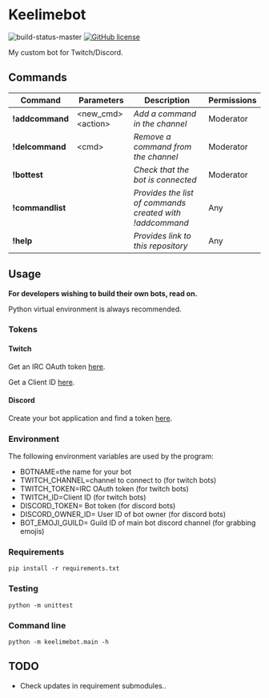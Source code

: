 # Keelimebot
![build-status-master](https://github.com/keelimeguy/keelimebot/actions/workflows/python-app.yml/badge.svg?branch=master)
[![GitHub license](https://img.shields.io/github/license/keelimeguy/keelimebot)](https://github.com/keelimeguy/keelimebot/blob/master/LICENSE)

My custom bot for Twitch/Discord.

## Commands
|Command|Parameters|Description|Permissions
|----------|-----------|-----------|-----------|
|**!addcommand**|\<new_cmd> \<action>|*Add a command in the channel*|Moderator|
|**!delcommand**|\<cmd>|*Remove a command from the channel*|Moderator|
|**!bottest**||*Check that the bot is connected*|Moderator|
|**!commandlist**||*Provides the list of commands created with !addcommand*|Any|
|**!help**||*Provides link to this repository*|Any|

## Usage
**For developers wishing to build their own bots, read on.**

Python virtual environment is always recommended.

### Tokens

#### Twitch
Get an IRC OAuth token [here](https://twitchapps.com/tmi/).

Get a Client ID [here](https://dev.twitch.tv/console/apps/create).

#### Discord
Create your bot application and find a token [here](https://discord.com/developers/applications).

### Environment
The following environment variables are used by the program:

- BOTNAME=the name for your bot
- TWITCH_CHANNEL=channel to connect to (for twitch bots)
- TWITCH_TOKEN=IRC OAuth token (for twitch bots)
- TWITCH_ID=Client ID (for twitch bots)
- DISCORD_TOKEN= Bot token (for discord bots)
- DISCORD_OWNER_ID= User ID of bot owner (for discord bots)
- BOT_EMOJI_GUILD= Guild ID of main bot discord channel (for grabbing emojis)

### Requirements
`pip install -r requirements.txt`

### Testing
`python -m unittest`

### Command line
`python -m keelimebot.main -h`

## TODO
- Check updates in requirement submodules..
